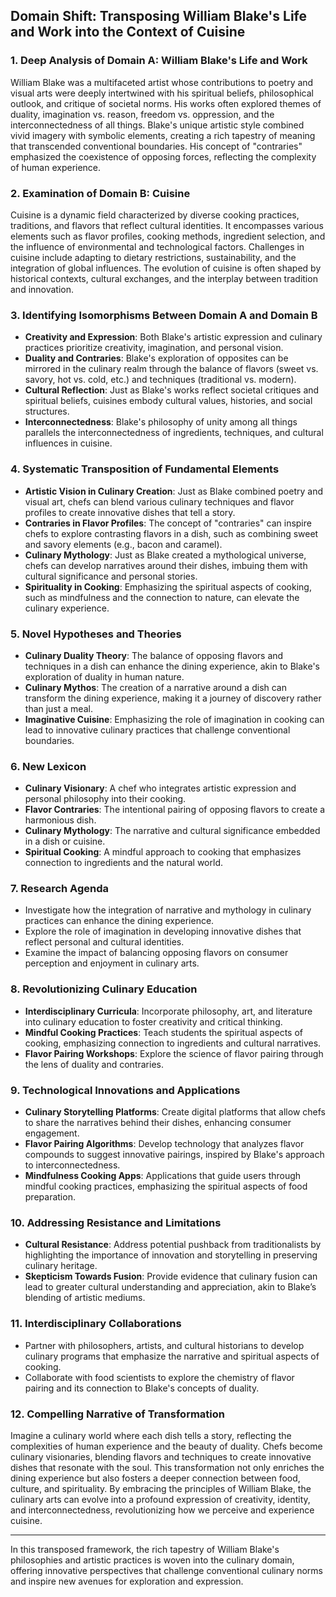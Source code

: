 ## Domain Shift: Transposing William Blake's Life and Work into the Context of Cuisine

### 1. Deep Analysis of Domain A: William Blake's Life and Work
William Blake was a multifaceted artist whose contributions to poetry and visual arts were deeply intertwined with his spiritual beliefs, philosophical outlook, and critique of societal norms. His works often explored themes of duality, imagination vs. reason, freedom vs. oppression, and the interconnectedness of all things. Blake's unique artistic style combined vivid imagery with symbolic elements, creating a rich tapestry of meaning that transcended conventional boundaries. His concept of "contraries" emphasized the coexistence of opposing forces, reflecting the complexity of human experience.

### 2. Examination of Domain B: Cuisine
Cuisine is a dynamic field characterized by diverse cooking practices, traditions, and flavors that reflect cultural identities. It encompasses various elements such as flavor profiles, cooking methods, ingredient selection, and the influence of environmental and technological factors. Challenges in cuisine include adapting to dietary restrictions, sustainability, and the integration of global influences. The evolution of cuisine is often shaped by historical contexts, cultural exchanges, and the interplay between tradition and innovation.

### 3. Identifying Isomorphisms Between Domain A and Domain B
- **Creativity and Expression**: Both Blake's artistic expression and culinary practices prioritize creativity, imagination, and personal vision.
- **Duality and Contraries**: Blake's exploration of opposites can be mirrored in the culinary realm through the balance of flavors (sweet vs. savory, hot vs. cold, etc.) and techniques (traditional vs. modern).
- **Cultural Reflection**: Just as Blake's works reflect societal critiques and spiritual beliefs, cuisines embody cultural values, histories, and social structures.
- **Interconnectedness**: Blake's philosophy of unity among all things parallels the interconnectedness of ingredients, techniques, and cultural influences in cuisine.

### 4. Systematic Transposition of Fundamental Elements
- **Artistic Vision in Culinary Creation**: Just as Blake combined poetry and visual art, chefs can blend various culinary techniques and flavor profiles to create innovative dishes that tell a story.
- **Contraries in Flavor Profiles**: The concept of "contraries" can inspire chefs to explore contrasting flavors in a dish, such as combining sweet and savory elements (e.g., bacon and caramel).
- **Culinary Mythology**: Just as Blake created a mythological universe, chefs can develop narratives around their dishes, imbuing them with cultural significance and personal stories.
- **Spirituality in Cooking**: Emphasizing the spiritual aspects of cooking, such as mindfulness and the connection to nature, can elevate the culinary experience.

### 5. Novel Hypotheses and Theories
- **Culinary Duality Theory**: The balance of opposing flavors and techniques in a dish can enhance the dining experience, akin to Blake's exploration of duality in human nature.
- **Culinary Mythos**: The creation of a narrative around a dish can transform the dining experience, making it a journey of discovery rather than just a meal.
- **Imaginative Cuisine**: Emphasizing the role of imagination in cooking can lead to innovative culinary practices that challenge conventional boundaries.

### 6. New Lexicon
- **Culinary Visionary**: A chef who integrates artistic expression and personal philosophy into their cooking.
- **Flavor Contraries**: The intentional pairing of opposing flavors to create a harmonious dish.
- **Culinary Mythology**: The narrative and cultural significance embedded in a dish or cuisine.
- **Spiritual Cooking**: A mindful approach to cooking that emphasizes connection to ingredients and the natural world.

### 7. Research Agenda
- Investigate how the integration of narrative and mythology in culinary practices can enhance the dining experience.
- Explore the role of imagination in developing innovative dishes that reflect personal and cultural identities.
- Examine the impact of balancing opposing flavors on consumer perception and enjoyment in culinary arts.

### 8. Revolutionizing Culinary Education
- **Interdisciplinary Curricula**: Incorporate philosophy, art, and literature into culinary education to foster creativity and critical thinking.
- **Mindful Cooking Practices**: Teach students the spiritual aspects of cooking, emphasizing connection to ingredients and cultural narratives.
- **Flavor Pairing Workshops**: Explore the science of flavor pairing through the lens of duality and contraries.

### 9. Technological Innovations and Applications
- **Culinary Storytelling Platforms**: Create digital platforms that allow chefs to share the narratives behind their dishes, enhancing consumer engagement.
- **Flavor Pairing Algorithms**: Develop technology that analyzes flavor compounds to suggest innovative pairings, inspired by Blake's approach to interconnectedness.
- **Mindfulness Cooking Apps**: Applications that guide users through mindful cooking practices, emphasizing the spiritual aspects of food preparation.

### 10. Addressing Resistance and Limitations
- **Cultural Resistance**: Address potential pushback from traditionalists by highlighting the importance of innovation and storytelling in preserving culinary heritage.
- **Skepticism Towards Fusion**: Provide evidence that culinary fusion can lead to greater cultural understanding and appreciation, akin to Blake’s blending of artistic mediums.

### 11. Interdisciplinary Collaborations
- Partner with philosophers, artists, and cultural historians to develop culinary programs that emphasize the narrative and spiritual aspects of cooking.
- Collaborate with food scientists to explore the chemistry of flavor pairing and its connection to Blake's concepts of duality.

### 12. Compelling Narrative of Transformation
Imagine a culinary world where each dish tells a story, reflecting the complexities of human experience and the beauty of duality. Chefs become culinary visionaries, blending flavors and techniques to create innovative dishes that resonate with the soul. This transformation not only enriches the dining experience but also fosters a deeper connection between food, culture, and spirituality. By embracing the principles of William Blake, the culinary arts can evolve into a profound expression of creativity, identity, and interconnectedness, revolutionizing how we perceive and experience cuisine.

---

In this transposed framework, the rich tapestry of William Blake's philosophies and artistic practices is woven into the culinary domain, offering innovative perspectives that challenge conventional culinary norms and inspire new avenues for exploration and expression.